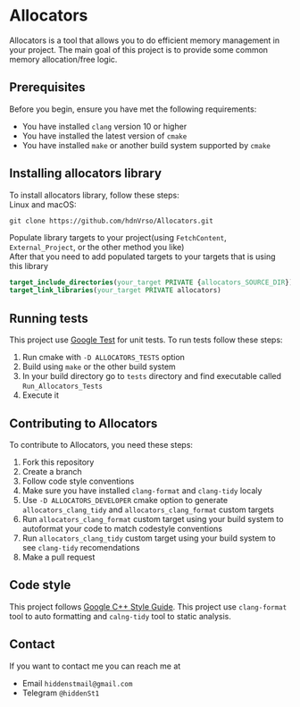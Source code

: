 # Allocators
Allocators is a tool that allows you to do efficient memory management in your project.
The main goal of this project is to provide some common memory allocation/free logic.

## Prerequisites
Before you begin, ensure you have met the following requirements:
* You have installed ```clang``` version 10 or higher
* You have installed the latest version of ```cmake```
* You have installed `make` or another build system supported by `cmake`

## Installing allocators library
To install allocators library, follow these steps:<br>
Linux and macOS:
```shell script
git clone https://github.com/hdnVrso/Allocators.git
```
Populate library targets to your project(using `FetchContent`, `External_Project`, or the other method you like)<br>
After that you need to add populated targets to your targets that is using this library
```cmake
target_include_directories(your_target PRIVATE {allocators_SOURCE_DIR})
target_link_libraries(your_target PRIVATE allocators)
```

## Running tests
This project use [Google Test](https://github.com/google/googletest) for unit tests. To run tests follow these steps:
1. Run cmake with `-D ALLOCATORS_TESTS` option
2. Build using `make` or the other build system 
3. In your build directory go to `tests` directory and find executable called `Run_Allocators_Tests`
4. Execute it

## Contributing to Allocators
To contribute to Allocators, you need these steps:
1. Fork this repository
2. Create a branch 
3. Follow code style conventions
4. Make sure you have installed `clang-format` and `clang-tidy` localy
5. Use `-D ALLOCATORS_DEVELOPER` cmake option to generate `allocators_clang_tidy` and `allocators_clang_format` custom targets
6. Run `allocators_clang_format` custom target using your build system to autoformat your code to match codestyle conventions
7. Run `allocators_clang_tidy` custom target using your build system to see `clang-tidy` recomendations
8. Make a pull request

## Code style
This project follows [Google C++ Style Guide](https://google.github.io/styleguide/cppguide.html).
This project use `clang-format` tool to auto formatting and `calng-tidy` tool to static analysis.

## Contact
If you want to contact me you can reach me at 
* Email `hiddenstmail@gmail.com`<br>
* Telegram `@hiddenSt1` 
